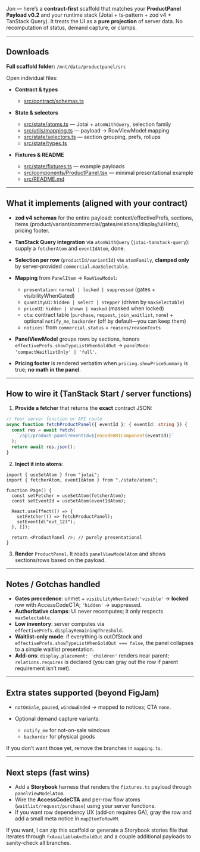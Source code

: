 Jon — here’s a **contract‑first** scaffold that matches your **ProductPanel Payload v0.2** and your runtime stack (Jotai + ts‑pattern + zod v4 + TanStack Query). It treats the UI as a **pure projection** of server data. No recomputation of status, demand capture, or clamps.

---

## Downloads

**Full scaffold folder:** `/mnt/data/productpanel/src`

Open individual files:

- **Contract & types**

  - [src/contract/schemas.ts](sandbox:/mnt/data/productpanel/src/contract/schemas.ts)

- **State & selectors**

  - [src/state/atoms.ts](sandbox:/mnt/data/productpanel/src/state/atoms.ts) — Jotai + `atomWithQuery`, selection family
  - [src/utils/mapping.ts](sandbox:/mnt/data/productpanel/src/utils/mapping.ts) — payload → RowViewModel mapping
  - [src/state/selectors.ts](sandbox:/mnt/data/productpanel/src/state/selectors.ts) — section grouping, prefs, rollups
  - [src/state/types.ts](sandbox:/mnt/data/productpanel/src/state/types.ts)

- **Fixtures & README**

  - [src/state/fixtures.ts](sandbox:/mnt/data/productpanel/src/state/fixtures.ts) — example payloads
  - [src/components/ProductPanel.tsx](sandbox:/mnt/data/productpanel/src/components/ProductPanel.tsx) — minimal presentational example
  - [src/README.md](sandbox:/mnt/data/productpanel/src/README.md)

---

## What it implements (aligned with your contract)

- **zod v4 schemas** for the entire payload: context/effectivePrefs, sections, items (product/variant/commercial/gates/relations/display/uiHints), pricing footer.
- **TanStack Query integration** via `atomWithQuery` (`jotai-tanstack-query`): supply a `fetcherAtom` and `eventIdAtom`, done.
- **Selection per row** (`productId/variantId`) via `atomFamily`, **clamped only** by server‐provided `commercial.maxSelectable`.
- **Mapping** from `PanelItem` → `RowViewModel`:

  - `presentation`: `normal | locked | suppressed` (gates + visibilityWhenGated)
  - `quantityUI`: `hidden | select | stepper` (driven by `maxSelectable`)
  - `priceUI`: `hidden | shown | masked` (masked when locked)
  - `cta`: contract table (`purchase`, `request`, `join_waitlist`, `none`) + optional `notify_me`, `backorder` (off by default—you can keep them)
  - `notices`: from `commercial.status` + `reasons/reasonTexts`

- **PanelViewModel** groups rows by sections, honors `effectivePrefs.showTypeListWhenSoldOut` → `panelMode: 'compactWaitlistOnly' | 'full'`.
- **Pricing footer** is rendered verbatim when `pricing.showPriceSummary` is true; **no math in the panel**.

---

## How to wire it (TanStack Start / server functions)

1. **Provide a fetcher** that returns the **exact** contract JSON:

```ts
// Your server function or API route
async function fetchProductPanel({ eventId }: { eventId: string }) {
  const res = await fetch(
    `/api/product-panel?eventId=${encodeURIComponent(eventId)}`
  );
  return await res.json();
}
```

2. **Inject it into atoms**:

```tsx
import { useSetAtom } from "jotai";
import { fetcherAtom, eventIdAtom } from "./state/atoms";

function Page() {
  const setFetcher = useSetAtom(fetcherAtom);
  const setEventId = useSetAtom(eventIdAtom);

  React.useEffect(() => {
    setFetcher(() => fetchProductPanel);
    setEventId("evt_123");
  }, []);

  return <ProductPanel />; // purely presentational
}
```

3. **Render** `ProductPanel`. It reads `panelViewModelAtom` and shows sections/rows based on the payload.

---

## Notes / Gotchas handled

- **Gates precedence**: unmet + `visibilityWhenGated:'visible'` → **locked** row with AccessCodeCTA; `'hidden'` → suppressed.
- **Authoritative clamps**: UI never recomputes; it only respects `maxSelectable`.
- **Low inventory**: server computes via `effectivePrefs.displayRemainingThreshold`.
- **Waitlist-only mode**: if everything is outOfStock and `effectivePrefs.showTypeListWhenSoldOut === false`, the panel collapses to a simple waitlist presentation.
- **Add‑ons**: `display.placement: 'children'` renders near parent; `relations.requires` is declared (you can gray out the row if parent requirement isn’t met).

---

## Extra states supported (beyond FigJam)

- `notOnSale`, `paused`, `windowEnded` → mapped to notices; CTA `none`.
- Optional demand capture variants:

  - `notify_me` for not-on-sale windows
  - `backorder` for physical goods

If you don’t want those yet, remove the branches in `mapping.ts`.

---

## Next steps (fast wins)

- Add a **Storybook** harness that renders the `fixtures.ts` payload through `panelViewModelAtom`.
- Wire the **AccessCodeCTA** and per-row flow atoms (`waitlist/request/purchase`) using your server functions.
- If you want row dependency UX (add‑on requires GA), gray the row and add a small meta notice in `mapItemToRowVM`.

If you want, I can zip this scaffold or generate a Storybook stories file that iterates through `fxAvailableAndSoldOut` and a couple additional payloads to sanity-check all branches.
